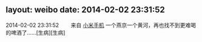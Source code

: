 layout: weibo
date: 2014-02-02 23:31:52
---
2014-02-02 23:31:52  &nbsp;&nbsp;&nbsp;&nbsp;&nbsp;&nbsp; 来自 <a href="http://app.weibo.com/t/feed/22zMnn" rel="nofollow">小米手机</a>
一个燕京一个黄河，再也找不到更难喝的啤酒了……[生病][生病] ​​​
